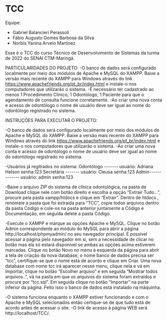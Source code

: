 # TCC
Equipe:
- Gabriel Balancieri Perassoli  
- Fábio Augusto Gomes Barbosa da Silva
- Norbis Yanina Arvelo Martinez

Esse é o TCC do curso Técnico de Desenvolvimento de Sistemas da turma de 2022 do SENAI CTM-Maringá.

PARTICULARIDADES DO PROJETO:
-O banco de dados será configurado localmente por meio dos módulos de Apache e MySQL do XAMPP. Baixe a versão mais recente do XAMPP para Windows através do link https://www.apachefriends.org/pt_br/index.html e instale-o nos computadores que utilizarão o sistema.
-É necessário ter cadastrado ao menos 1 Procedimento Clínico, 1 Odontólogo, 1 Paciente para que o agendamento de consulta funcione corretamente.
-Ao criar uma nova conta e acesso de odontólogo o nome de usuário deve ser igual ao nome do odontólogo registrado no sistema.

INSTRUÇÕES PARA EXECUTAR O PROJETO:

-O banco de dados será configurado localmente por meio dos módulos de Apache e MySQL do XAMPP. Baixe a versão mais recente do XAMPP para Windows através do link https://www.apachefriends.org/pt_br/index.html e instale-o nos computadores que utilizarão o sistema.
-Ao criar uma nova conta e acesso de odontólogo o nome de usuário deve ser igual ao nome do odontólogo registrado no sistema.

-Usuários já regitrados no sistema:
Odontólogo ------- usuário: Adriana Helson      senha:123
Secretária ------- usuário: Cleusa              senha:123
Admin------------- usuário: admin               senha:123


-Baixe o arquivo ZIP do sistema de clínica odontológica, na pasta de Download clique nele com botão direito e escolha a opção “Extrair Tudo…”, procure pela pasta xampp/htdocs e clique em “Extrair”. Dentro de htdocs , renomeie a pasta que foi extraída para “TCC”, copie todos arquivos dentro da pasta Código e cole-os na pasta anterior juntamente a Código e Documentação, em seguida delete a pasta Código.

-Execute o XAMPP e marque as opções Apache e MySQL. Clique no botão Admin correspondente ao módulo do MySQL para abrir a página http://localhost/phpmyadmin/ no seu navegador principal. É possível acessar a página pelo navegador em si, sem a necessidade de clicar no botão mas ela só estará disponível se ambas as opções acima estiverem marcadas. 	Clique no botão Novo no menu à esquerda da página para abrir a tela de criação da nova database, o nome banco de dados precisa ser “tcc”, certifique-se que o nome está de acordo e clique em Criar. Uma nova database com nome tcc irá aparecer nesse menu, clique nela e vá em Importar, clique no botão “Escolher arquivo” e em seguida “Mostrar todos arquivos..”, vá na pasta em que os arquivos do sistema foram extraídos e procure por “tcc.sql”. Em seguida clique no botão “Importar” na parte inferior da página. Feito isso o banco de dados está instalado na máquinha.

-O sistema funciona enquanto o XAMPP estiver funcionando e com o Apache e MySQL selecionados então certique-se de que tudo está de acordo antes de acessar o site. 
-O link de acesso à página WEB será http://localhost/TCC/.
